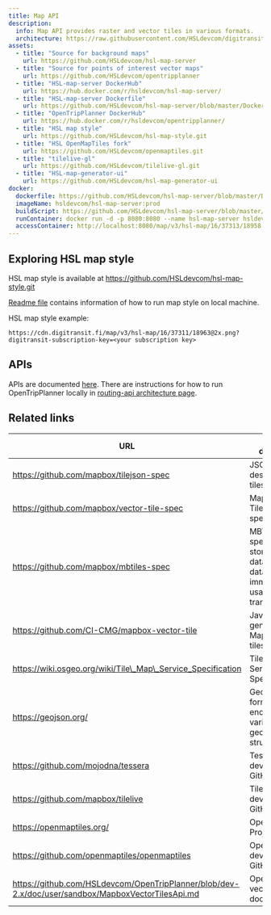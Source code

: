 ```yaml
---
title: Map API
description:
  info: Map API provides raster and vector tiles in various formats.
  architecture: https://raw.githubusercontent.com/HSLdevcom/digitransit-site/master/src/pages/en/developers/architecture/x-apis/4-map-api/architecture.xml
assets:
  - title: "Source for background maps"
    url: https://github.com/HSLdevcom/hsl-map-server
  - title: "Source for points of interest vector maps"
    url: https://github.com/HSLdevcom/opentripplanner
  - title: "HSL-map-server DockerHub"
    url: https://hub.docker.com/r/hsldevcom/hsl-map-server/
  - title: "HSL-map-server Dockerfile"
    url: https://github.com/HSLdevcom/hsl-map-server/blob/master/Dockerfile
  - title: "OpenTripPlanner DockerHub"
    url: https://hub.docker.com/r/hsldevcom/opentripplanner/
  - title: "HSL map style"
    url: https://github.com/HSLdevcom/hsl-map-style.git
  - title: "HSL OpenMapTiles fork"
    url: https://github.com/HSLdevcom/openmaptiles.git
  - title: "tilelive-gl"
    url: https://github.com/HSLdevcom/tilelive-gl.git
  - title: "HSL-map-generator-ui"
    url: https://github.com/HSLdevcom/hsl-map-generator-ui
docker:
  dockerfile: https://github.com/HSLdevcom/hsl-map-server/blob/master/Dockerfile
  imageName: hsldevcom/hsl-map-server:prod
  buildScript: https://github.com/HSLdevcom/hsl-map-server/blob/master/.github/workflows/scripts/build_and_push_image.sh
  runContainer: docker run -d -p 8080:8080 --name hsl-map-server hsldevcom/hsl-map-server
  accessContainer: http://localhost:8080/map/v3/hsl-map/16/37313/18958.png
---
```


## Exploring HSL map style

HSL map style is available at https://github.com/HSLdevcom/hsl-map-style.git

[Readme file](https://github.com/HSLdevcom/hsl-map-style/blob/master/README.md) contains information of how to run map style on local machine.

HSL map style example:

`https://cdn.digitransit.fi/map/v3/hsl-map/16/37311/18963@2x.png?digitransit-subscription-key=<your subscription key>`

## APIs

APIs are documented [here](../../../apis/4-map-api/). There are instructions for how to run OpenTripPlanner locally in [routing-api architecture page](../1-routing-api/).

## Related links

| URL                                                          | Project description                                                                                       |
| ------------------------------------------------------------ | --------------------------------------------------------------------------------------------------------- |
| https://github.com/mapbox/tilejson-spec                      | JSON format for describing map tilesets                                                                   |
| https://github.com/mapbox/vector-tile-spec                   | Mapbox Vector Tile specification                                                                          |
| https://github.com/mapbox/mbtiles-spec                       | MBTiles specification for storing tiled map data in SQLite databases for immediate usage and for transfer |
| https://github.com/CI-CMG/mapbox-vector-tile                 | Java library for generating MapBox vector tiles |
| https://wiki.osgeo.org/wiki/Tile\_Map\_Service_Specification | Tile Map Service Specification                                                                            |
| https://geojson.org/                                         | GeoJSON format for encoding a variety of geographic data structures                                       |
| https://github.com/mojodna/tessera                           | Tessera development on GitHub                                                                             |
| https://github.com/mapbox/tilelive                           | TileLive development on GitHub                                                                            |
| https://openmaptiles.org/                                    | OpenMapTiles Project                                                                                      |
| https://github.com/openmaptiles/openmaptiles                 | OpenMapTiles development on GitHub                                                                        |
| https://github.com/HSLdevcom/OpenTripPlanner/blob/dev-2.x/doc/user/sandbox/MapboxVectorTilesApi.md | OpenTripPlanner vector tile layer documentation                                                                        |

